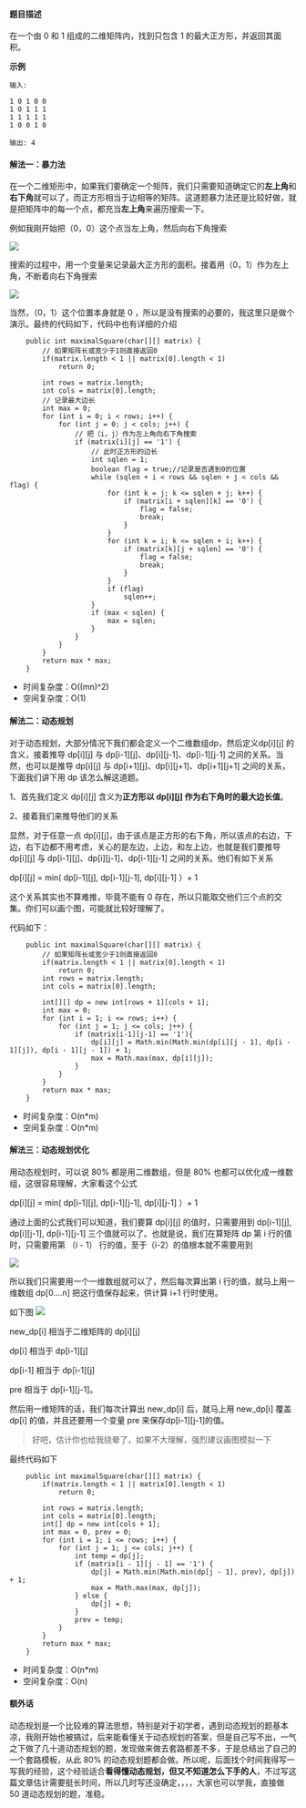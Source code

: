 #### 题目描述

在一个由 0 和 1 组成的二维矩阵内，找到只包含 1 的最大正方形，并返回其面积。

**示例**

```
输入: 

1 0 1 0 0
1 0 1 1 1
1 1 1 1 1
1 0 0 1 0

输出: 4
```

#### 解法一：暴力法

在一个二维矩形中，如果我们要确定一个矩阵，我们只需要知道确定它的**左上角**和**右下角**就可以了，而正方形相当于边相等的矩阵。这道题暴力法还是比较好做，就是把矩阵中的每一个点，都充当**左上角**来遍历搜索一下。

例如我刚开始把（0，0）这个点当左上角，然后向右下角搜索

![](https://imgconvert.csdnimg.cn/aHR0cHM6Ly91c2VyLWdvbGQtY2RuLnhpdHUuaW8vMjAxOS8xMC8zMC8xNmUxZDJkNjUwZjM2NzVh?x-oss-process=image/format,png)

搜索的过程中，用一个变量来记录最大正方形的面积。接着用（0，1）作为左上角，不断着向右下角搜索

![](https://imgconvert.csdnimg.cn/aHR0cHM6Ly91c2VyLWdvbGQtY2RuLnhpdHUuaW8vMjAxOS8xMC8zMC8xNmUxZDJmYTFjYTdkYzRi?x-oss-process=image/format,png)

当然，（0，1）这个位置本身就是 0 ，所以是没有搜索的必要的，我这里只是做个演示。最终的代码如下，代码中也有详细的介绍

```
    public int maximalSquare(char[][] matrix) {
        // 如果矩阵长或宽少于1则直接返回0
        if(matrix.length < 1 || matrix[0].length < 1)
            return 0;
        
        int rows = matrix.length;
        int cols = matrix[0].length;
        // 记录最大边长
        int max = 0;
        for (int i = 0; i < rows; i++) {
            for (int j = 0; j < cols; j++) {
                // 把（i，j）作为左上角向右下角搜索
                if (matrix[i][j] == '1') {
                    // 此时正方形的边长
                    int sqlen = 1;
                    boolean flag = true;//记录是否遇到0的位置
                    while (sqlen + i < rows && sqlen + j < cols && flag) {
                        for (int k = j; k <= sqlen + j; k++) {
                            if (matrix[i + sqlen][k] == '0') {
                                flag = false;
                                break;
                            }
                        }
                        for (int k = i; k <= sqlen + i; k++) {
                            if (matrix[k][j + sqlen] == '0') {
                                flag = false;
                                break;
                            }
                        }
                        if (flag)
                            sqlen++;
                    }
                    if (max < sqlen) {
                        max = sqlen;
                    }
                }
            }
        }
        return max * max;
    }
```

- 时间复杂度：O((mn)^2) 
- 空间复杂度：O(1)

#### 解法二：动态规划

对于动态规划，大部分情况下我们都会定义一个二维数组dp，然后定义dp[i][j] 的含义，接着推导 dp[i][j] 与 dp[i-1][j]、dp[i][j-1]、dp[i-1][j-1] 之间的关系。当然，也可以是推导 dp[i][j] 与 dp[i+1][j]、dp[i][j+1]、dp[i+1][j+1] 之间的关系，下面我们讲下用 dp 该怎么解这道题。

1、首先我们定义 dp[i][j] 含义为**正方形以 dp[i][j] 作为右下角时的最大边长值**。

2、接着我们来推导他们的关系

显然，对于任意一点 dp[i][j]，由于该点是正方形的右下角，所以该点的右边，下边，右下边都不用考虑，关心的是左边，上边，和左上边，也就是我们要推导 dp[i][j] 与 dp[i-1][j]、dp[i][j-1]、dp[i-1][j-1] 之间的关系。他们有如下关系

dp[i][j] = min( dp[i-1][j], dp[i-1][j-1], dp[i][j-1] ）+ 1

这个关系其实也不算难推，毕竟不能有 0 存在，所以只能取交他们三个点的交集。你们可以画个图，可能就比较好理解了。

代码如下：

```
    public int maximalSquare(char[][] matrix) {
        // 如果矩阵长或宽少于1则直接返回0
        if(matrix.length < 1 || matrix[0].length < 1)
            return 0;
        int rows = matrix.length;
        int cols = matrix[0].length;
        
        int[][] dp = new int[rows + 1][cols + 1];
        int max = 0;
        for (int i = 1; i <= rows; i++) {
            for (int j = 1; j <= cols; j++) {
                if (matrix[i-1][j-1] == '1'){
                    dp[i][j] = Math.min(Math.min(dp[i][j - 1], dp[i - 1][j]), dp[i - 1][j - 1]) + 1;
                    max = Math.max(max, dp[i][j]);
                }
            }
        }
        return max * max;
    }
```

- 时间复杂度：O(n*m) 
- 空间复杂度：O(n*m)

#### 解法三：动态规划优化

用动态规划时，可以说 80% 都是用二维数组，但是 80% 也都可以优化成一维数组，这很容易理解，大家看这个公式

dp[i][j] = min( dp[i-1][j], dp[i-1][j-1], dp[i][j-1] ）+ 1

通过上面的公式我们可以知道，我们要算 dp[i][j] 的值时，只需要用到 dp[i-1][j], dp[i][j-1], dp[i-1][j-1] 三个值就可以了。也就是说，我们在算矩阵 dp 第 i 行的值时，只需要用第 （i - 1） 行的值，至于（i-2）的值根本就不需要用到

![](https://imgconvert.csdnimg.cn/aHR0cHM6Ly91c2VyLWdvbGQtY2RuLnhpdHUuaW8vMjAxOS8xMC8zMC8xNmUxZDRjN2FkM2YzOGQ5?x-oss-process=image/format,png)

所以我们只需要用一个一维数组就可以了，然后每次算出第 i 行的值，就马上用一维数组 dp[0....n] 把这行值保存起来，供计算 i+1 行时使用。

如下图
![](https://imgconvert.csdnimg.cn/aHR0cHM6Ly91c2VyLWdvbGQtY2RuLnhpdHUuaW8vMjAxOS8xMC8zMC8xNmUxZDU1Y2I0MjE5NGNj?x-oss-process=image/format,png)

new_dp[i] 相当于二维矩阵的 dp[i][j]

dp[i] 相当于 dp[i-1][j]

dp[i-1] 相当于 dp[i-1][j]

pre 相当于 dp[i-1][j-1]。

然后用一维矩阵的话，我们每次计算出 new_dp[i] 后，就马上用 new_dp[i] 覆盖 dp[i] 的值，并且还要用一个变量 pre 来保存dp[i-1][j-1]的值。

> 好吧，估计你也给我绕晕了，如果不大理解，强烈建议画图模拟一下

最终代码如下

```
    public int maximalSquare(char[][] matrix) {
        if(matrix.length < 1 || matrix[0].length < 1)
            return 0;

        int rows = matrix.length;
        int cols = matrix[0].length;
        int[] dp = new int[cols + 1];
        int max = 0, prev = 0;
        for (int i = 1; i <= rows; i++) {
            for (int j = 1; j <= cols; j++) {
                int temp = dp[j];
                if (matrix[i - 1][j - 1] == '1') {
                    dp[j] = Math.min(Math.min(dp[j - 1], prev), dp[j]) + 1;
                    max = Math.max(max, dp[j]);
                } else {
                    dp[j] = 0;
                }
                prev = temp;
            }
        }
        return max * max;
    }
```

- 时间复杂度：O(n*m) 
- 空间复杂度：O(n)

#### 额外话

动态规划是一个比较难的算法思想，特别是对于初学者，遇到动态规划的题基本凉，我刚开始也被搞过，后来能看懂关于动态规划的答案，但是自己写不出，一气之下做了几十道动态规划的题，发现做来做去套路都差不多，于是总结出了自己的一个套路模板，从此 80% 的动态规划题都会做。所以呢，后面找个时间我得写一写我的经验，这个经验适合**看得懂动态规划，但又不知道怎么下手的人**，不过写这篇文章估计需要挺长时间，所以几时写还没确定，，，，大家也可以学我，直接做 50 道动态规划的题，准稳。

